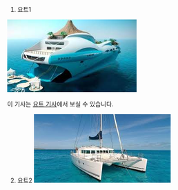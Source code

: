 
1. 요트1

![](./요트1.jpg)


이 기사는 [요트 기사](https://www.yachttale.com/yacht)에서 보실 수 있습니다.


2. 요트2
![](./요트2.jpg)
